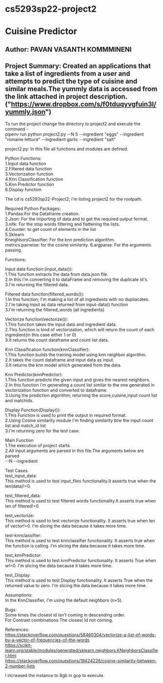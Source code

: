 # cs5293sp22-project2  

# Cuisine Predictor    

## Author: PAVAN VASANTH KOMMMINENI   

## Project Summary: Created an  applications that take a list of ingredients from a user and attempts to predict the type of cuisine and similar meals.The yummly data is accessed from the link attached in project description.("https://www.dropbox.com/s/f0tduqyvgfuin3l/yummly.json")

To run the project change the directory to project2 and execute the command -  
pipenv run python project2.py --N 5 --ingredient "eggs"  --ingredient "romaine lettuce"   --ingredient garlic --ingredient "salt"  

project2.py: In this file all functions and modules are defined.  

Python Functions:  
1.Input data function  
2.Filtered data function  
3.Vectorization function  
4.Knn Classification function  
5.Knn Predictor function  
6.Display function  

The cd is cs5293sp22-Project2; I'm listing project2 for the rootpath.  

Required Python Packages:  
1.Pandas:For the Dataframe creation.  
2.Json: For the importing of data and to get the required output format.  
3.nltk: For the stop words filtering and flattening the lists.  
4.Counter: to get count of elements in the list  
5.Sklearn  
  KneighborsClassifier: For the knn prediction algorithm.  
  metrics.pairwise: for the cosine similarity. 
6.argparse: For the arguments passing.  

Functions:  

Input data function:(input_data()):  
1.This function extracts the data from data.json file.  
2.In this I'm converting it to dataFrame and removing the duplicate id's.  
3.I'm returning the filtered data.  

Filtered data function(filtered_words()):  
1.In this function; I'm making a list of all ingredients with no dupliacates.  
2.I'm taking input as data returned from input-data() function   
3.I'm returning the filtered_words (all ingredients)  

Vectorize function(vectorize()):  
1.This function takes the input data and ingredient data.  
2.This function is kind of vectorization, which will return the count of each ingredient(in this case either 1 or 0)  
3.It returns the count dataframe and count list data.  

Knn Classification function(knnClassifier):  
1.This function builds the training model using knn neighbor algorithm.  
2.It takes the count dataframe and input data as input.  
3.It returns the knn model which generated from the data.  

Knn Predictor(knnPredictor):  
1.This function predicts the given input and gives the nearest neighbors.  
2.In this function i'm generating a count list similar to the one generated in vectorization function and converted to dataframe.  
3.Using the prediction algorithm; returning the score,cuisine,input count list and matchids.  

Display Function(Display()):  
1.This Function is used to print the output in required format.  
2.Using Cosine similarity module I'm finding similarity btw the input count list and match_id list  
3.I'm returning zero for the test case.  

Main Function  
1.The execution of project starts.  
2.All input arguments are parsed in this file.The arguments below are parsed  
--N --ingredient  

Test Cases:  
test_input_data:  
This method is used to test input_files functionality.It asserts true when the len(data)!=0.  

test_filtered_data:  
This method is used to test filtered words functionality.It asserts true when len of filtered!=0  

test_vectorize:  
This method is used to test vectorize functionality. It asserts true when len of vector!=0. I'm slicing the data because it takes more time.

test-knnclassifier:  
This method is used to test knnclassifier functionality. It asserts true when the function is calling. I'm slicing the data because it takes more time.

test_knnPredictor:  
This method is used to test knnPredictor functionality. It asserts True when w!=0. I'm slicing the data because it takes more time.

test_Display:  
This method is used to test Display functionality. It asserts True when the returned value to zero. I'm slicing the data because it takes more time. 

Assumptions:  
In the KnnClassifier, I'm using the default neighbors (n=5). 

Bugs:  
Some times the closest id isn't coming in descending order.  
For Contrast combinations The closest Id not coming.  

References:  
https://stackoverflow.com/questions/58460304/vectorize-a-list-of-words-by-a-vector-of-frequencies-of-the-words   
https://scikit-learn.org/stable/modules/generated/sklearn.neighbors.KNeighborsClassifier.html  
https://stackoverflow.com/questions/18424228/cosine-similarity-between-2-number-lists  

I increased the instance to 8gb in gcp to execute.  

